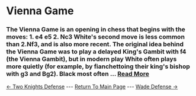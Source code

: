 # Vienna Game

### The Vienna Game is an opening in chess that begins with the moves: 1. e4 e5 2. Nc3 White's second move is less common than 2.Nf3, and is also more recent. The original idea behind the Vienna Game was to play a delayed King's Gambit with f4 (the Vienna Gambit), but in modern play White often plays more quietly (for example, by fianchettoing their king's bishop with g3 and Bg2). Black most often ...  [Read More](https://en.wikipedia.org/wiki/Vienna_Game)

[<- Two Knights Defense](TwoKnightsDefense.md) --- [Return To Main Page](index.md) --- [Wade Defense ->](WadeDefense.md)